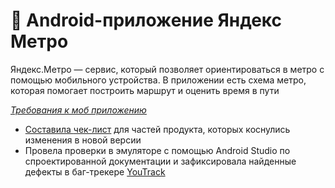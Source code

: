 # 📱 Android-приложение Яндекс Метро
Яндекс.Метро — сервис, который позволяет ориентироваться в метро с помощью мобильного устройства. В приложении есть схема метро, которая помогает построить маршрут и оценить время в пути

<a href="https://docs.google.com/document/d/1pfVY4IRym81XVKxEnCKb1xBbQSCzIJdSAZkevmaIX9I/edit?usp=sharing">_Требования к моб приложению_

* Составила <a href="https://docs.google.com/spreadsheets/d/1ruZsmFSvH0NrHbrJaeybSTXZ57sLtDgQ0WFo8dmy20Y/edit?usp=sharing">чек-лист</a> для частей продукта, которых коснулись изменения в новой версии
* Провела проверки в эмуляторе с помощью Android Studio по спроектированной документации и зафиксировала найденные дефекты в баг-трекере <a href="https://msenchenkova.youtrack.cloud/tag/sprint%203-4?q=%D1%82%D0%B5%D0%B3:%20%D0%AF%D0%9C%D0%B5%D1%82%D1%80%D0%BE">YouTrack</a>
